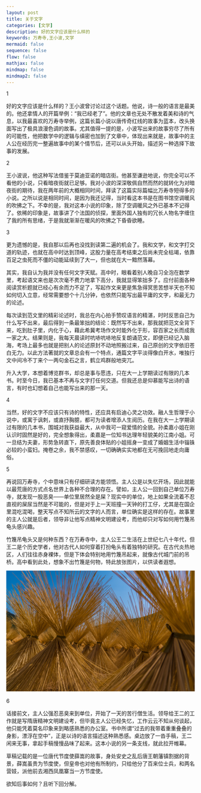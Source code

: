 ```yaml
---
layout: post
title: 关于文字
categories: [文学]
description: 好的文字应该是什么样的
keywords: 万寿寺,王小波,文学
mermaid: false
sequence: false
flow: false
mathjax: false
mindmap: false
mindmap2: false
---
```




1

好的文字应该是什么样的？王小波曾讨论过这个话题。他说，诗一般的语言是最美的。他还拿情人的开篇举例：“我已经老了”。他的文章也无处不散发着美和诗的气息，以我最喜欢的万寿寺举例，这篇长篇小说以唐传奇红线的故事为蓝本，改头换面写出了极具浪漫色调的故事。尤其值得一提的是，小波写出来的故事穷尽了所有的可能性，他把数学中的逻辑与缜密也加到了文章中，体现出来就是，故事中的主人公在经历完一整遍故事中的某个情节后，还可以从头开始，描述另一种选择下故事的发展。

2

王小波说，他这种写法借鉴于莫迪亚诺的暗店街。他甚至谦逊地说，你完全可以不看他的小说，只看暗夜街就已足够。我对小波的深深敬佩自然而然的就转化为对暗夜街的期待，我在两年前的大概相同时间，拜读了这篇实际篇幅比万寿寺短得多的小说。之所以说是相同时间，是因为我还记得，当时看这本书是在图书馆空调暖风的吹拂之下。不幸的是，我对这本小说的印象，除了空调暖风之外已基本不记得了。依稀的印象是，故事讲了个法国的侦探，里面外国人独有的冗长人物名字缠住了我的所有思绪，于是我就渐渐在暖风的吹拂之下昏昏欲睡。

3

更为遗憾的是，我自那以后再也没找到读第二遍的机会了。我和文学，和文字打交道的轨迹，也就在高中时达到顶峰，这股力量在高考结束之后尚未完全枯竭，依靠百足之虫死而不僵的动能延续到了大一，但也就在大一黯然落幕。

其实，我自认为我并没有任何文字天赋。高中时，眼看着别人晚自习全泡在数学里，考起语文来也是次次毫不费力地拿下高分，我就显得笨拙多了。应付前面各种阅读赏析题就已经心有余而力不足了，写起作文来更是焦急得冥思苦想半天也不知如何切入立意，经常需要想个十几分钟，也依然只能写出最平庸的文字，和最无力的论述。

每次读到范文里的精彩论述时，我总在内心拍手赞叹语言的精湛，时时反思自己为什么写不出来，最后得到一条最笨拙的结论：既然写不出来，那我就把范文全背下来，吃到肚子里，内化于心，藉此希冀考场作文时能外化于形，容百家之长而成我一家之大。结果则是，我每天晨读时吭哧吭哧地反复朗诵范文，即便已经记入脑海，考场上最多也就是把别人的论述原封不动地照搬过来，自己原创的文字依旧苍白无力。以此方法著就的文章总会有一个特点，通篇文字平淡得像白开水，唯独行文中间冷不丁来个一两句金石之言，鹤立鸡群般地突兀。

升入大学，本想着博览群书，却总是事与愿违，只在大一上学期读过有限的几本书。时至今日，我已基本不再与文字打任何交道。但我还总是仰慕能写出诗的语言，有时也幻想着自己也能写出来的那一天。

4

当然，好的文字不应该只有诗的特性，还应具有启迪心灵之功效。融人生哲理于小说中，或寓于讽刺，或直抒胸臆，都可为读者增添人生阅历。在我在大一上学期读过有限的几本书，围城对我获益最大，从中我可一窥爱情的全貌。孙柔嘉小姐在刚认识时固然是好的，完全想象得出，柔嘉是一位知书达理年轻貌美的江南小姐。可一旦结为夫妻，形势急转直下，原先善良体贴的小姐摇身一变成了婚姻生活中锱铢必较的小蛮妇。掩卷之余，我不禁感叹，一切确确实实地都在无可挽回地走向庸俗。

5

再说回万寿寺，个中意味只有仔细研读方能领悟。主人公是以失忆开场，因此就能以最荒唐的方式点名世界上各种不合理的存在。譬如，主人公一回到自己单位万寿寺，就发现一股恶臭——单位里居然全是屎？现实中的单位，地上如果全流着不忍直视的屎尿当然是不可能的，但是对于上一天班撞一天钟的打工仔，尤其是在国企里混吃混喝，整天写点不知所云的文字的人而言，单位确实是这样的存在。故事里的主人公就是后者，领导非让他写点精神文明建设考，而他却只对写如何用竹篾吊龟头感兴趣。

竹篾吊龟头又是何种东西？在万寿寺中，主人公王二生活在上世纪七八十年代，但王二是个历史学者，他对古代人如何穿着打扮龟头有着独特的研究。在古代炎热地区，人们往往赤身裸体，但是下体会特别地用竹篾吊起来，就像古代城门前的吊桥。高中看到此处，想象不出竹篾是何物，特此放张图片，以供读者遐想。

<img src="/images/posts/R-C.png" alt="竹篾" />

6

话接前文，主人公强忍恶臭来到单位，开始了一天的苦行僧生活。领导给王二的工作就是写隋唐精神文明建设考，但毕竟主人公已经失忆，工作云云不知从何谈起，他只能凭着莫名印象来到略感熟悉的办公室。书中所谓“过去的我带着重重叠叠的身影，漂浮在空中”，正是以诗的语言描述这种熟悉感。桌边放了一沓手稿，王二闲来无事，拿起手稿慢慢品味了起来。这本小说的另一条支线，就此拉开帷幕。

草稿记载的是一位唐代节度使薛嵩的故事，身处安史之乱后唐王朝藩镇割据的背景，薛嵩虽贵为节度使，但皇帝也对他有所制约，只给他分了百来位士兵，和两名营妓，派他前去湘西凤凰寨当一方节度使。

欲知后事如何？且听下回分解。
